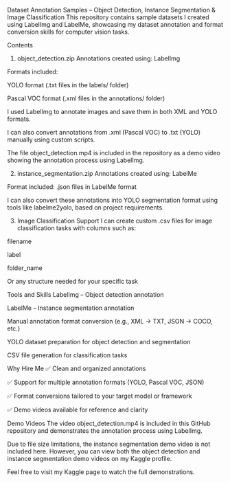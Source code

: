 Dataset Annotation Samples – Object Detection, Instance Segmentation & Image Classification
This repository contains sample datasets I created using LabelImg and LabelMe, showcasing my dataset annotation and format conversion skills for computer vision tasks.

Contents
1. object_detection.zip
Annotations created using: LabelImg

Formats included:

YOLO format (.txt files in the labels/ folder)

Pascal VOC format (.xml files in the annotations/ folder)

I used LabelImg to annotate images and save them in both XML and YOLO formats.

I can also convert annotations from .xml (Pascal VOC) to .txt (YOLO) manually using custom scripts.

The file object_detection.mp4 is included in the repository as a demo video showing the annotation process using LabelImg.

2. instance_segmentation.zip
Annotations created using: LabelMe

Format included: .json files in LabelMe format

I can also convert these annotations into YOLO segmentation format using tools like labelme2yolo, based on project requirements.

3. Image Classification Support
I can create custom .csv files for image classification tasks with columns such as:

filename

label

folder_name

Or any structure needed for your specific task

Tools and Skills
LabelImg – Object detection annotation

LabelMe – Instance segmentation annotation

Manual annotation format conversion (e.g., XML → TXT, JSON → COCO, etc.)

YOLO dataset preparation for object detection and segmentation

CSV file generation for classification tasks

Why Hire Me
✅ Clean and organized annotations

✅ Support for multiple annotation formats (YOLO, Pascal VOC, JSON)

✅ Format conversions tailored to your target model or framework

✅ Demo videos available for reference and clarity

Demo Videos
The video object_detection.mp4 is included in this GitHub repository and demonstrates the annotation process using LabelImg.

Due to file size limitations, the instance segmentation demo video is not included here.
However, you can view both the object detection and instance segmentation demo videos on my Kaggle profile.

Feel free to visit my Kaggle page to watch the full demonstrations.



